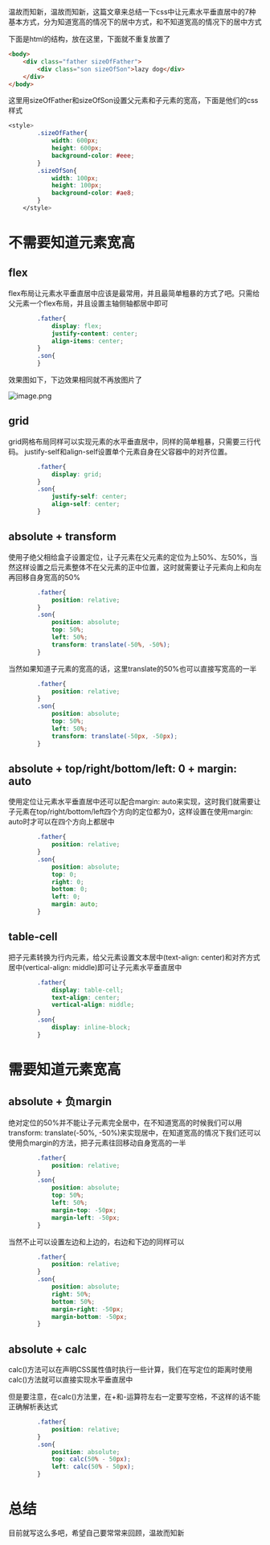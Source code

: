 温故而知新，温故而知新，这篇文章来总结一下css中让元素水平垂直居中的7种基本方式，分为知道宽高的情况下的居中方式，和不知道宽高的情况下的居中方式

下面是html的结构，放在这里，下面就不重复放置了

```html
<body>
    <div class="father sizeOfFather">
        <div class="son sizeOfSon">lazy dog</div>
    </div>
</body>
```
这里用sizeOfFather和sizeOfSon设置父元素和子元素的宽高，下面是他们的css样式
```css
<style>
        .sizeOfFather{
            width: 600px;
            height: 600px;
            background-color: #eee;
        }
        .sizeOfSon{
            width: 100px;
            height: 100px;
            background-color: #ae8;
        }
    </style>
```
# 不需要知道元素宽高
## flex
flex布局让元素水平垂直居中应该是最常用，并且最简单粗暴的方式了吧。只需给父元素一个flex布局，并且设置主轴侧轴都居中即可
```css
        .father{
            display: flex;
            justify-content: center;
            align-items: center;
        }
        .son{
        }
```
效果图如下，下边效果相同就不再放图片了

![image.png](https://p1-juejin.byteimg.com/tos-cn-i-k3u1fbpfcp/c427f6a12706468785d910e4d2281506~tplv-k3u1fbpfcp-watermark.image?)
## grid
grid网格布局同样可以实现元素的水平垂直居中，同样的简单粗暴，只需要三行代码。
justify-self和align-self设置单个元素自身在父容器中的对齐位置。
```css
        .father{
            display: grid;
        }
        .son{
            justify-self: center;
            align-self: center;
        }
```
## absolute + transform
使用子绝父相给盒子设置定位，让子元素在父元素的定位为上50%、左50%，当然这样设置之后元素整体不在父元素的正中位置，这时就需要让子元素向上和向左再回移自身宽高的50%
```css
        .father{
            position: relative;
        }
        .son{
            position: absolute;
            top: 50%;
            left: 50%;
            transform: translate(-50%, -50%);
        }
```
当然如果知道子元素的宽高的话，这里translate的50%也可以直接写宽高的一半
```css
        .father{
            position: relative;
        }
        .son{
            position: absolute;
            top: 50%;
            left: 50%;
            transform: translate(-50px, -50px);
        }
```
## absolute + top/right/bottom/left: 0 + margin: auto
使用定位让元素水平垂直居中还可以配合margin: auto来实现，这时我们就需要让子元素在top/right/bottom/left四个方向的定位都为0，这样设置在使用margin: auto时才可以在四个方向上都居中
```css
        .father{
            position: relative;
        }
        .son{
            position: absolute;
            top: 0;
            right: 0;
            bottom: 0;
            left: 0;
            margin: auto;
        }
```
## table-cell
把子元素转换为行内元素，给父元素设置文本居中(text-align: center)和对齐方式居中(vertical-align: middle)即可让子元素水平垂直居中
```css
        .father{
            display: table-cell;
            text-align: center;
            vertical-align: middle;
        }
        .son{
            display: inline-block;
        }
```
# 需要知道元素宽高
## absolute + 负margin
绝对定位的50%并不能让子元素完全居中，在不知道宽高的时候我们可以用transform: translate(-50%, -50%)来实现居中，在知道宽高的情况下我们还可以使用负margin的方法，把子元素往回移动自身宽高的一半
```css
        .father{
            position: relative;
        }
        .son{
            position: absolute;
            top: 50%;
            left: 50%;
            margin-top: -50px;
            margin-left: -50px;
        }
```
当然不止可以设置左边和上边的，右边和下边的同样可以
```css
        .father{
            position: relative;
        }
        .son{
            position: absolute;
            right: 50%;
            bottom: 50%;
            margin-right: -50px;
            margin-bottom: -50px;
        }
```
## absolute + calc
calc()方法可以在声明CSS属性值时执行一些计算，我们在写定位的距离时使用calc()方法就可以直接实现水平垂直居中

但是要注意，在calc()方法里，在+和-运算符左右一定要写空格，不这样的话不能正确解析表达式
```css
        .father{
            position: relative;
        }
        .son{
            position: absolute;
            top: calc(50% - 50px);
            left: calc(50% - 50px);
        }
```
# 总结
目前就写这么多吧，希望自己要常常来回顾，温故而知新